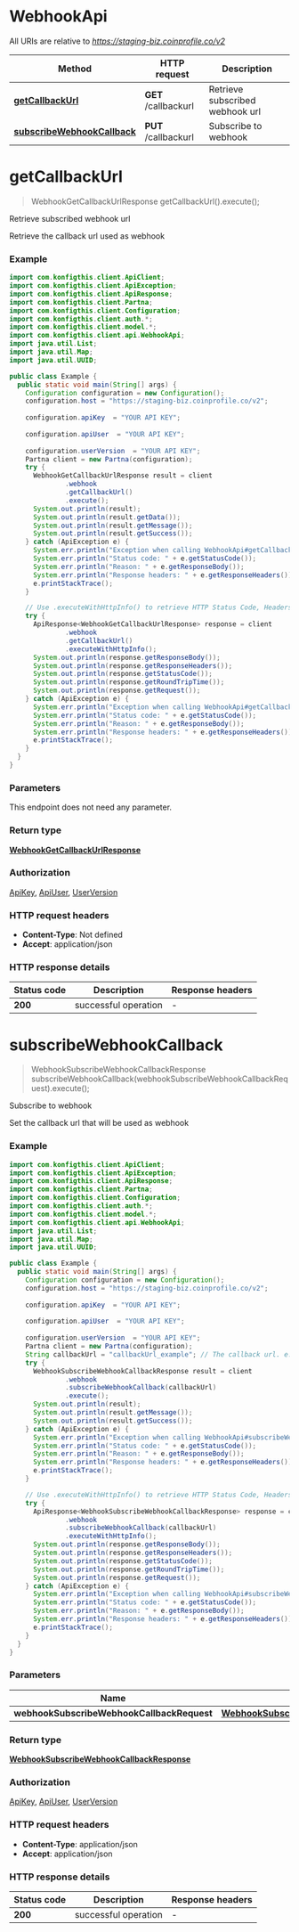 # WebhookApi

All URIs are relative to *https://staging-biz.coinprofile.co/v2*

| Method | HTTP request | Description |
|------------- | ------------- | -------------|
| [**getCallbackUrl**](WebhookApi.md#getCallbackUrl) | **GET** /callbackurl | Retrieve subscribed webhook url |
| [**subscribeWebhookCallback**](WebhookApi.md#subscribeWebhookCallback) | **PUT** /callbackurl | Subscribe to webhook |


<a name="getCallbackUrl"></a>
# **getCallbackUrl**
> WebhookGetCallbackUrlResponse getCallbackUrl().execute();

Retrieve subscribed webhook url

Retrieve the callback url used as webhook

### Example
```java
import com.konfigthis.client.ApiClient;
import com.konfigthis.client.ApiException;
import com.konfigthis.client.ApiResponse;
import com.konfigthis.client.Partna;
import com.konfigthis.client.Configuration;
import com.konfigthis.client.auth.*;
import com.konfigthis.client.model.*;
import com.konfigthis.client.api.WebhookApi;
import java.util.List;
import java.util.Map;
import java.util.UUID;

public class Example {
  public static void main(String[] args) {
    Configuration configuration = new Configuration();
    configuration.host = "https://staging-biz.coinprofile.co/v2";
    
    configuration.apiKey  = "YOUR API KEY";
    
    configuration.apiUser  = "YOUR API KEY";
    
    configuration.userVersion  = "YOUR API KEY";
    Partna client = new Partna(configuration);
    try {
      WebhookGetCallbackUrlResponse result = client
              .webhook
              .getCallbackUrl()
              .execute();
      System.out.println(result);
      System.out.println(result.getData());
      System.out.println(result.getMessage());
      System.out.println(result.getSuccess());
    } catch (ApiException e) {
      System.err.println("Exception when calling WebhookApi#getCallbackUrl");
      System.err.println("Status code: " + e.getStatusCode());
      System.err.println("Reason: " + e.getResponseBody());
      System.err.println("Response headers: " + e.getResponseHeaders());
      e.printStackTrace();
    }

    // Use .executeWithHttpInfo() to retrieve HTTP Status Code, Headers and Request
    try {
      ApiResponse<WebhookGetCallbackUrlResponse> response = client
              .webhook
              .getCallbackUrl()
              .executeWithHttpInfo();
      System.out.println(response.getResponseBody());
      System.out.println(response.getResponseHeaders());
      System.out.println(response.getStatusCode());
      System.out.println(response.getRoundTripTime());
      System.out.println(response.getRequest());
    } catch (ApiException e) {
      System.err.println("Exception when calling WebhookApi#getCallbackUrl");
      System.err.println("Status code: " + e.getStatusCode());
      System.err.println("Reason: " + e.getResponseBody());
      System.err.println("Response headers: " + e.getResponseHeaders());
      e.printStackTrace();
    }
  }
}

```

### Parameters
This endpoint does not need any parameter.

### Return type

[**WebhookGetCallbackUrlResponse**](WebhookGetCallbackUrlResponse.md)

### Authorization

[ApiKey](../README.md#ApiKey), [ApiUser](../README.md#ApiUser), [UserVersion](../README.md#UserVersion)

### HTTP request headers

 - **Content-Type**: Not defined
 - **Accept**: application/json

### HTTP response details
| Status code | Description | Response headers |
|-------------|-------------|------------------|
| **200** | successful operation |  -  |

<a name="subscribeWebhookCallback"></a>
# **subscribeWebhookCallback**
> WebhookSubscribeWebhookCallbackResponse subscribeWebhookCallback(webhookSubscribeWebhookCallbackRequest).execute();

Subscribe to webhook

Set the callback url that will be used as webhook

### Example
```java
import com.konfigthis.client.ApiClient;
import com.konfigthis.client.ApiException;
import com.konfigthis.client.ApiResponse;
import com.konfigthis.client.Partna;
import com.konfigthis.client.Configuration;
import com.konfigthis.client.auth.*;
import com.konfigthis.client.model.*;
import com.konfigthis.client.api.WebhookApi;
import java.util.List;
import java.util.Map;
import java.util.UUID;

public class Example {
  public static void main(String[] args) {
    Configuration configuration = new Configuration();
    configuration.host = "https://staging-biz.coinprofile.co/v2";
    
    configuration.apiKey  = "YOUR API KEY";
    
    configuration.apiUser  = "YOUR API KEY";
    
    configuration.userVersion  = "YOUR API KEY";
    Partna client = new Partna(configuration);
    String callbackUrl = "callbackUrl_example"; // The callback url. e.g. https://www.example.com/callback
    try {
      WebhookSubscribeWebhookCallbackResponse result = client
              .webhook
              .subscribeWebhookCallback(callbackUrl)
              .execute();
      System.out.println(result);
      System.out.println(result.getMessage());
      System.out.println(result.getSuccess());
    } catch (ApiException e) {
      System.err.println("Exception when calling WebhookApi#subscribeWebhookCallback");
      System.err.println("Status code: " + e.getStatusCode());
      System.err.println("Reason: " + e.getResponseBody());
      System.err.println("Response headers: " + e.getResponseHeaders());
      e.printStackTrace();
    }

    // Use .executeWithHttpInfo() to retrieve HTTP Status Code, Headers and Request
    try {
      ApiResponse<WebhookSubscribeWebhookCallbackResponse> response = client
              .webhook
              .subscribeWebhookCallback(callbackUrl)
              .executeWithHttpInfo();
      System.out.println(response.getResponseBody());
      System.out.println(response.getResponseHeaders());
      System.out.println(response.getStatusCode());
      System.out.println(response.getRoundTripTime());
      System.out.println(response.getRequest());
    } catch (ApiException e) {
      System.err.println("Exception when calling WebhookApi#subscribeWebhookCallback");
      System.err.println("Status code: " + e.getStatusCode());
      System.err.println("Reason: " + e.getResponseBody());
      System.err.println("Response headers: " + e.getResponseHeaders());
      e.printStackTrace();
    }
  }
}

```

### Parameters

| Name | Type | Description  | Notes |
|------------- | ------------- | ------------- | -------------|
| **webhookSubscribeWebhookCallbackRequest** | [**WebhookSubscribeWebhookCallbackRequest**](WebhookSubscribeWebhookCallbackRequest.md)|  | |

### Return type

[**WebhookSubscribeWebhookCallbackResponse**](WebhookSubscribeWebhookCallbackResponse.md)

### Authorization

[ApiKey](../README.md#ApiKey), [ApiUser](../README.md#ApiUser), [UserVersion](../README.md#UserVersion)

### HTTP request headers

 - **Content-Type**: application/json
 - **Accept**: application/json

### HTTP response details
| Status code | Description | Response headers |
|-------------|-------------|------------------|
| **200** | successful operation |  -  |

